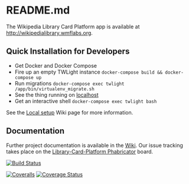 # README.md

The Wikipedia Library Card Platform app is available at http://wikipedialibrary.wmflabs.org.

## Quick Installation for Developers

- Get Docker and Docker Compose
- Fire up an empty TWLight instance `docker-compose build && docker-compose up`
- Run migrations `docker-compose exec twlight /app/bin/virtualenv_migrate.sh`
- See the thing running on [localhost](http://localhost/)
- Get an interactive shell `docker-compose exec twlight bash`

See the [Local setup](https://github.com/WikipediaLibrary/TWLight/wiki/Local-setup) Wiki page for more information.

## Documentation

Further project documentation is available in the [Wiki](https://github.com/WikipediaLibrary/TWLight/wiki). Our issue tracking takes place on the [Library-Card-Platform Phabricator](https://phabricator.wikimedia.org/project/board/2765/) board.

[![Build Status](https://travis-ci.com/WikipediaLibrary/TWLight.svg?branch=master)](https://travis-ci.com/github/WikipediaLibrary/TWLight)

[![Coveralls ](https://github.com/WikipediaLibrary/TWLight/actions/workflows/coveralls_check.yml/badge.svg)](https://github.com/WikipediaLibrary/TWLight/actions/workflows/coveralls_check.yml)
[![Coverage Status](https://coveralls.io/repos/github/WikipediaLibrary/TWLight/badge.svg?branch=master)](https://coveralls.io/github/WikipediaLibrary/TWLight?branch=master)

